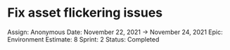 # Fix asset flickering issues

Assign: Anonymous
Date: November 22, 2021 → November 24, 2021
Epic: Environment
Estimate: 8
Sprint: 2
Status: Completed